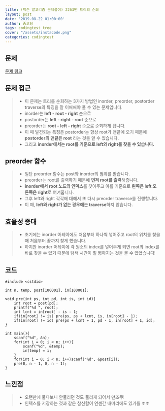```yaml
---
title: (백준 알고리즘 문제풀이) 2263번 트리의 순회
layout: post
date: '2019-08-22 01:00:00'
author: 줌코딩
tags: codingtest tree
cover: "/assets/instacode.png"
categories: codingtest
---
```


## 문제

[문제 링크](https://www.acmicpc.net/problem/2263)

## 문제 접근

>* 이 문제는 트리를 순회하는 3가지 방법인 inorder, preorder, postorder traverse의 특징을 잘 이해해야 풀 수 있는 문제입니다.
>* inorder는 **left - root - right** 순으로
>* postorder는 **left - right - root** 순으로
>* preorder는 **root - left - right** 순으로 순회하게 됩니다.
>* 이 때 발견되는 특징은 postorder는 항상 root가 맨끝에 오기 때문에 **postorder의 맨끝은 root** 라는 것을 알 수 있습니다.
>* 그리고 **inorder에서는 root를 기준으로 left와 right를 찾을 수 있습니다.**

## preorder 함수

>* 일단 preorder 함수는 post와 inorder의 범위를 받습니다.
>* preorder는 root를 출력하기 때문에 **먼저 root를 출력**해줍니다.
>* **inorder에서 root 노드의 인덱스**를 찾아주고 이를 기준으로 **왼쪽은 left 오른쪽은 right**로 여겨줍니다.
>* 그후 left와 right 각각에 대해서 또 다시 preorder traverse를 진행합니다.
>* 이 때, **left와 right가 없는 경우에는 traverse**하지 않습니다.

## 효율성 증대

>* 초기에는 inorder 어레이에도 처음부터 하나씩 넣어주고 root의 위치를 찾을 때 처음부터 끝까지 찾게 했습니다.
>* 하지만 inorder 어레이에 각 원소의 index를 넣어주게 되면 root의 index를 바로 찾을 수 있기 때문에 탐색 시간이 훨 짧아지는 것을 볼 수 있었습니다!

## 코드

    #include <cstdio>

    int n, temp, post[100001], in[100001];

    void pre(int ps, int pd, int is, int id){
        int root = post[pd];
        printf("%d ", root);
        int lcnt = in[root] - is - 1;
        if(in[root] != is) pre(ps, ps + lcnt, is, in[root] - 1);
        if(in[root] != id) pre(ps + lcnt + 1, pd - 1, in[root] + 1, id);
    }

    int main(){
        scanf("%d", &n);
        for(int i = 0; i < n; i++){
            scanf("%d", &temp);
            in[temp] = i;
        }
        for(int i = 0; i < n; i++)scanf("%d", &post[i]);
        pre(0, n - 1, 0, n - 1);
    }

## 느낀점

>* 오랜만에 풀다보니 안풀리던 것도 풀리게 되어서 만조쿠!
>* 인덱스를 저장하는 것과 같은 참신함이 언젠간 내머리에도 있기를 ㅎㅎ

